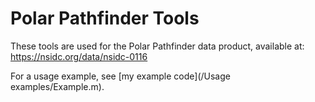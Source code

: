 # Polar Pathfinder Tools

These tools are used for the Polar Pathfinder data product, available at:
https://nsidc.org/data/nsidc-0116

For a usage example, see [my example code](/Usage examples/Example.m).

